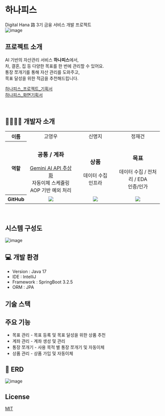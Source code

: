 # 하나피스  
Digital Hana 路 3기 금융 서비스 개발 프로젝트  
![image](https://github.com/HanaPiece/hana-piece-server/assets/31121731/10f593da-2acc-496a-95ce-5db949bd2afa)

## 프로젝트 소개
AI 기반의 자산관리 서비스 **하나피스**에서,  
차, 결혼, 집 등 다양한 목표를 한 번에 관리할 수 있어요.  
통장 쪼개기를 통해 자산 관리를 도와주고,  
목표 달성을 위한 적금을 추천해드립니다.  

[하나피스_프로젝트_기획서](https://github.com/user-attachments/files/15784531/_.pdf)  
[하나피스_화면기획서](https://github.com/user-attachments/files/15784544/_.pdf)  

<br>
<h2 id="teamInfo"> 👨‍👨‍👦‍👦 개발자 소개</h2>

<table width="950">
    <thead>
    </thead>
    <tbody>
      <tr>
        <th>이름</th>
        <td width="100" align="center">고영우</td>
        <td width="100" align="center">신명지</td>
        <td width="100" align="center">정재건</td>
    </tr>
    <tr>
        <th>역할</th>
        <td width="300" align="center">
            <h3>공통 / 계좌</h3> <a href='https://github.com/HanaPiece/hana-piece-server/pull/46'>Gemini AI API 추상화</a><br>자동이체 스케쥴링<br>AOP 기반 예외 처리
        </td>
        <td width="300" align="center">
            <h3>상품</h3> 데이터 수집 <br>인프라
        </td>
        <td width="300" align="center">
            <h3>목표</h3> 데이터 수집 / 전처리 / EDA<br> 인증/인가
        </td>
    </tr>
    <tr>
        <th>GitHub</th>
        <td width="100" align="center">
            <a href="https://github.com/duddn2012">
                <img src="http://img.shields.io/badge/duddn2012-green?style=social&logo=github"/>
            </a>
        </td>
        <td width="100" align="center">
            <a href="https://github.com/tlsaudwl">
                <img src="http://img.shields.io/badge/tlsaudwl-green?style=social&logo=github"/>
            </a>
        </td>
        <td width="100" align="center">
            <a href="https://github.com/jungjaegun">
                <img src="http://img.shields.io/badge/jungjaegun-green?style=social&logo=github"/>
            </a>
        </td>
    </tr>
    </tbody>
</table>
<br>

## 시스템 구성도  
![image](https://github.com/HanaPiece/hana-piece-server/assets/31121731/c1675b1b-074a-4343-913a-1be0093a42b4)  

## 💻 개발 환경
- Version : Java 17
- IDE : IntelliJ
- Framework : SpringBoot 3.2.5
- ORM : JPA

## 기술 스택

## 주요 기능
- 목표 관리 - 목표 등록 및 목표 달성을 위한 상품 추천
- 계좌 관리 - 계좌 생성 및 관리
- 통장 쪼개기 - 사용 목적 별 통장 쪼개기 및 자동이체
- 상품 관리 - 상품 가입 및 자동이체
    
## 🧩 ERD
![image](https://github.com/HanaPiece/hana-piece-server/assets/31121731/1b318b10-e775-4dbc-af9d-0e18b962b5b1)

## License
[MIT](https://choosealicense.com/licenses/mit/)
